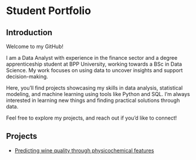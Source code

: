 # Student Portfolio

## Introduction
<p>Welcome to my GitHub!</p>
<p>I am a Data Analyst with experience in the finance sector and a degree apprenticeship student at BPP University, working towards a BSc in Data Science. My work focuses on using data to uncover insights and support decision-making.</p>
<p>Here, you’ll find projects showcasing my skills in data analysis, statistical modeling, and machine learning using tools like Python and SQL.
I’m always interested in learning new things and finding practical solutions through data.</p>
<p>Feel free to explore my projects, and reach out if you’d like to connect!</p>

## Projects
- [Predicting wine quality through physicochemical features](https://github.com/sdanifern/student-portfolio/blob/1337ca9ec5d8c836b0e17abf0e8452822fca00e5/assets/DSPP_github.ipynb)
